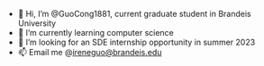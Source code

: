 - 👋 Hi, I’m @GuoCong1881, current graduate student in Brandeis University
- 🌱 I’m currently learning computer science
- 💞️ I’m looking for an SDE internship opportunity in summer 2023
- 📫 Email me @ireneguo@brandeis.edu

<!---
GuoCong1881/GuoCong1881 is a ✨ special ✨ repository because its `README.md` (this file) appears on your GitHub profile.
You can click the Preview link to take a look at your changes.
--->
